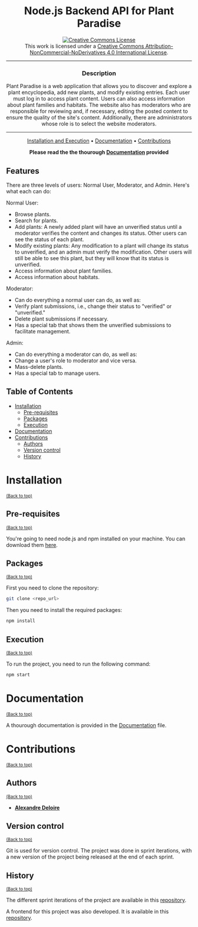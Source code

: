 <div align="center">

# Node.js Backend API for Plant Paradise

<a rel="license" href="http://creativecommons.org/licenses/by-nc-nd/4.0/"><img alt="Creative Commons License" style="border-width:0" src="https://i.creativecommons.org/l/by-nc-nd/4.0/88x31.png" /></a><br />This work is licensed under a <a rel="license" href="http://creativecommons.org/licenses/by-nc-nd/4.0/">Creative Commons Attribution-NonCommercial-NoDerivatives 4.0 International License</a>.

---

### **Description**

Plant Paradise is a web application that allows you to discover and explore a plant encyclopedia, add new plants, and modify existing entries. Each user must log in to access plant content. Users can also access information about plant families and habitats. The website also has moderators who are responsible for reviewing and, if necessary, editing the posted content to ensure the quality of the site's content. Additionally, there are administrators whose role is to select the website moderators.

---

[Installation and Execution](#installation) •
[Documentation](#documentation) •
[Contributions](#contributions)

**Please read the the thourough [Documentation](Document_Architecture_Technique.pdf) provided**
</div>


## Features

There are three levels of users: Normal User, Moderator, and Admin. Here's what each can do:

Normal User:
- Browse plants.
- Search for plants.
- Add plants: A newly added plant will have an unverified status until a moderator verifies the content and changes its status. Other users can see the status of each plant.
- Modify existing plants: Any modification to a plant will change its status to unverified, and an admin must verify the modification. Other users will still be able to see this plant, but they will know that its status is unverified.
- Access information about plant families.
- Access information about habitats.

Moderator:
- Can do everything a normal user can do, as well as:
- Verify plant submissions, i.e., change their status to "verified" or "unverified."
- Delete plant submissions if necessary.
- Has a special tab that shows them the unverified submissions to facilitate management.

Admin:
- Can do everything a moderator can do, as well as:
- Change a user's role to moderator and vice versa.
- Mass-delete plants.
- Has a special tab to manage users.

## Table of Contents

- [Installation](#installation)
  - [Pre-requisites](#pre-requisites)
  - [Packages](#packages)
  - [Execution](#execution)
- [Documentation](#documentation)
- [Contributions](#contributions)
  - [Authors](#authors)
  - [Version control](#version-control)
  - [History](#history)

# Installation
<sup>[(Back to top)](#table-of-contents)</sup>

## Pre-requisites
<sup>[(Back to top)](#table-of-contents)</sup>

You're going to need node.js and npm installed on your machine. You can download them [here](https://nodejs.org/en/download/).

## Packages
<sup>[(Back to top)](#table-of-contents)</sup>

First you need to clone the repository:

```bash
git clone <repo_url>
```

Then you need to install the required packages:

```bash
npm install
```

## Execution
<sup>[(Back to top)](#table-of-contents)</sup>

To run the project, you need to run the following command:

```bash
npm start
```

# Documentation
<sup>[(Back to top)](#table-of-contents)</sup>

A thourough documentation is provided in the [Documentation](Document_Architecture_Technique.pdf) file.

# Contributions
<sup>[(Back to top)](#table-of-contents)</sup>

## Authors
<sup>[(Back to top)](#table-of-contents)</sup>

- [**Alexandre Deloire**](https://github.com/alexdeloire)

## Version control
<sup>[(Back to top)](#table-of-contents)</sup>

Git is used for version control. The project was done in sprint iterations, with a new version of the project being released at the end of each sprint.

## History
<sup>[(Back to top)](#table-of-contents)</sup>

The different sprint iterations of the project are available in this [repository](https://github.com/alexdeloire/plant-paradise-api-node-backend).

A frontend for this project was also developed. It is available in this [repository](https://github.com/alexdeloire/plant-paradise-react-frontend).
